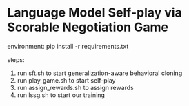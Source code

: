 # Language Model Self-play via Scorable Negotiation Game


environment:
pip install -r requirements.txt


steps:
1. run sft.sh to start generalization-aware behavioral cloning
2. run play_game.sh to start self-play
3. run assign_rewards.sh to assign rewards
4. run lssg.sh to start our training
